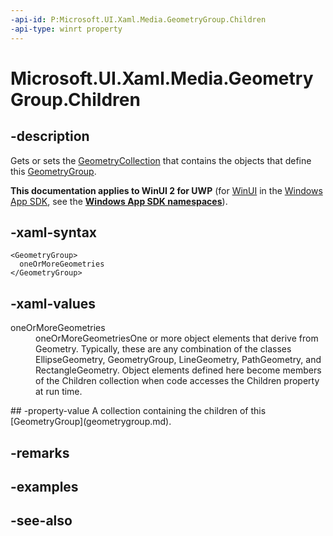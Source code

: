 ```yaml
---
-api-id: P:Microsoft.UI.Xaml.Media.GeometryGroup.Children
-api-type: winrt property
---
```


<!-- Property syntax
public Windows.UI.Xaml.Media.GeometryCollection Children { get;  set; }
-->

# Microsoft.UI.Xaml.Media.GeometryGroup.Children

## -description
Gets or sets the [GeometryCollection](geometrycollection.md) that contains the objects that define this [GeometryGroup](geometrygroup.md).

**This documentation applies to WinUI 2 for UWP** (for [WinUI](/windows/apps/winui/winui3/) in the [Windows App SDK](/windows/apps/windows-app-sdk/), see the **[Windows App SDK namespaces](/windows/windows-app-sdk/api/winrt/)**).

## -xaml-syntax
```xaml
<GeometryGroup>
  oneOrMoreGeometries
</GeometryGroup>
```


## -xaml-values
<dl><dt>oneOrMoreGeometries</dt><dd>oneOrMoreGeometriesOne or more object elements that derive from Geometry. Typically, these are any combination of the classes EllipseGeometry, GeometryGroup, LineGeometry, PathGeometry, and RectangleGeometry. Object elements defined here become members of the Children collection when code accesses the Children property at run time.</dd>
</dl>
## -property-value
A collection containing the children of this [GeometryGroup](geometrygroup.md).

## -remarks

## -examples

## -see-also
